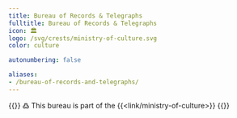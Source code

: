 ```yaml
---
title: Bureau of Records & Telegraphs
fulltitle: Bureau of Records & Telegraphs
icon: 🏛️
logo: /svg/crests/ministry-of-culture.svg
color: culture

autonumbering: false

aliases:
- /bureau-of-records-and-telegraphs/
---
```

{{<note>}}
߷ This bureau is part of the {{<link/ministry-of-culture>}}
{{</note>}}

